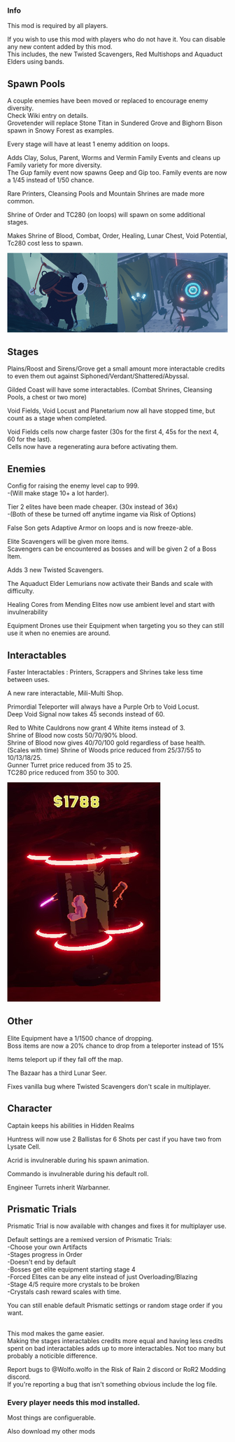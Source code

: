 ### Info
This mod is required by all players.

If you wish to use this mod with players who do not have it. You can disable any new content added by this mod.\
This includes, the new Twisted Scavengers, Red Multishops and Aquaduct Elders using bands.

## Spawn Pools
A couple enemies have been moved or replaced to encourage enemy diversity.\
Check Wiki entry on details.\
Grovetender will replace Stone Titan in Sundered Grove and Bighorn Bison spawn in Snowy Forest as examples.

Every stage will have at least 1 enemy addition on loops.

Adds Clay, Solus, Parent, Worms and Vermin Family Events and cleans up Family variety for more diversity.\
The Gup family event now spawns Geep and Gip too.
Family events are now a 1/45 instead of 1/50 chance.  

Rare Printers, Cleansing Pools and Mountain Shrines are made more common.

Shrine of Order and TC280 (on loops) will spawn on some additional stages.

Makes Shrine of Blood, Combat, Order, Healing, Lunar Chest, Void Potential, Tc280 cost less to spawn.


![Image of Grovetender in Sundered Grove and Solus Control Unit in Rallypoint Delta](https://raw.githubusercontent.com/WolfoIsBestWolf/ror2-LittleGameplayTweaks/main/modPageImages/ltgGrovetender.png)

## Stages

Plains/Roost and Sirens/Grove get a small amount more interactable credits to even them out against Siphoned/Verdant/Shattered/Abyssal.  

Gilded Coast will have some interactables. (Combat Shrines, Cleansing Pools, a chest or two more)

Void Fields, Void Locust and Planetarium now all have stopped time, but count as a stage when completed.

Void Fields cells now charge faster (30s for the first 4, 45s for the next 4, 60 for the last).\
Cells now have a regenerating aura before activating them.




## Enemies
Config for raising the enemy level cap to 999.\
-(Will make stage 10+ a lot harder).

Tier 2 elites have been made cheaper. (30x instead of 36x)\
-(Both of these be turned off anytime ingame via Risk of Options)


False Son gets Adaptive Armor on loops and is now freeze-able.

Elite Scavengers will be given more items.\
Scavengers can be encountered as bosses and will be given 2 of a Boss Item.

Adds 3 new Twisted Scavengers.

The Aquaduct Elder Lemurians now activate their Bands and scale with difficulty.

Healing Cores from Mending Elites now use ambient level and start with invulnerability

Equipment Drones use their Equipment when targeting you so they can still use it when no enemies are around.


## Interactables
Faster Interactables : Printers, Scrappers and Shrines take less time between uses.

A new rare interactable, Mili-Multi Shop.

Primordial Teleporter will always have a Purple Orb to Void Locust.\
Deep Void Signal now takes 45 seconds instead of 60.

Red to White Cauldrons now grant 4 White items instead of 3.\
Shrine of Blood now costs 50/70/90% blood.\
Shrine of Blood now gives 40/70/100 gold regardless of base health. (Scales with time)
Shrine of Woods price reduced from 25/37/55 to 10/13/18/25.\
Gunner Turret price reduced from 35 to 25.\
TC280 price reduced from 350 to 300.

![Image of Red Multishop](https://raw.githubusercontent.com/WolfoIsBestWolf/ror2-LittleGameplayTweaks/main/modPageImages/ltgRedMulti.png)


## Other
Elite Equipment have a 1/1500 chance of dropping.\
Boss items are now a 20% chance to drop from a teleporter instead of 15%

Items teleport up if they fall off the map.

The Bazaar has a third Lunar Seer.

Fixes vanilla bug where Twisted Scavengers don't scale in multiplayer.


## Character
Captain keeps his abilities in Hidden Realms  

Huntress will now use 2 Ballistas for 6 Shots per cast if you have two from Lysate Cell.

Acrid is invulnerable during his spawn animation.  

Commando is invulnerable during his default roll.  

Engineer Turrets inherit Warbanner.


## Prismatic Trials
Prismatic Trial is now available with changes and fixes it for multiplayer use.

Default settings are a remixed version of Prismatic Trials:  
-Choose your own Artifacts  
-Stages progress in Order  
-Doesn't end by default  
-Bosses get elite equipment starting stage 4  
-Forced Elites can be any elite instead of just Overloading/Blazing  
-Stage 4/5 require more crystals to be broken  
-Crystals cash reward scales with time.  

You can still enable default Prismatic settings or random stage order if you want.


##
This mod makes the game easier.\
Making the stages interactables credits more equal and having less credits spent on bad interactables adds up to more interactables. Not too many but probably a noticible difference.

Report bugs to @Wolfo.wolfo in the Risk of Rain 2 discord or RoR2 Modding discord.\
If you're reporting a bug that isn't something obvious include the log file.

### Every player needs this mod installed.

Most things are configuerable.

Also download my other mods
